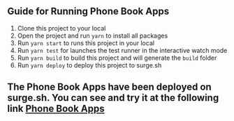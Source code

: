 ## Guide for Running Phone Book Apps

1. Clone this project to your local
2. Open the project and run `yarn` to install all packages
3. Run `yarn start` to runs this project in your local
4. Run `yarn test` for launches the test runner in the interactive watch mode
5. Run `yarn build` to build this project and will generate the `build` folder
6. Run `yarn deploy` to deploy this project to surge.sh


## The Phone Book Apps have been deployed on surge.sh. You can see and try it at the following link [Phone Book Apps](https://tokopedia-phonebook-tioprasetyo.surge.sh/)

